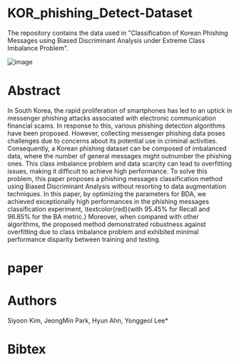# KOR_phishing_Detect-Dataset

The repository contains the data used in "Classification of Korean Phishing Messages using Biased Discriminant Analysis under Extreme Class Imbalance Problem".


![image](https://github.com/Ez-Sy01/KOR_spam_Detect-Dataset/assets/66240545/4c56f1c9-3187-48b3-84cf-3d400aaca5f5)

# Abstract

In South Korea, the rapid proliferation of smartphones has led to an uptick in messenger phishing attacks associated with electronic communication financial scams. In response to this, various phishing detection algorithms have been proposed. However, collecting messenger phishing data poses challenges due to concerns about its potential use in criminal activities. Consequently, a Korean phishing dataset can be composed of imbalanced data, where the number of general messages might outnumber the phishing ones. This class imbalance problem and data scarcity can lead to overfitting issues, making it difficult to achieve high performance. To solve this problem, this paper proposes a phishing messages classification method using Biased Discriminant Analysis without resorting to data augmentation techniques. In this paper, by optimizing the parameters for BDA, we achieved exceptionally high performances in the phishing messages classification experiment, \textcolor{red}{with 95.45\% for Recall and 96.85\% for the BA metric.} Moreover, when compared with other algorithms, the proposed method demonstrated robustness against overfitting due to class imbalance problem and exhibited minimal performance disparity between training and testing.

# paper

# Authors

Siyoon Kim, JeongMin Park, Hyun Ahn, Yonggeol Lee*

# Bibtex
